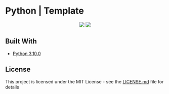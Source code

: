 # Python | Template

<p align="center"><a href="https://github.com/CodeHunter00/passgenerator2/releases"><img src="https://img.shields.io/github/v/release/CodeHunter00/passgenerator2?display_name=tag&label=Release"></a>
  <a href="https://github.com/CodeHunter00/passgenerator2"><img src="https://img.shields.io/github/license/CodeHunter00/passgenerator2?color=critical&label=License"></a>
</p>

## Built With

* [Python 3.10.0](https://www.python.org/)

## License

This project is licensed under the MIT License - see the [LICENSE.md](LICENSE) file for details
